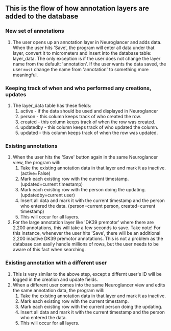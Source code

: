 ## This is the flow of how annotation layers are added to the database
### New set of annotations
1. The user opens up an annotation layer in Neuroglancer and adds data. 
When the user hits 'Save', the program will enter all data under that layer,
convert it to micrometers and insert into the database table: layer_data.
The only exception is if the user does not change the layer name from the default:
'annotation'. If the user wants the data saved, the user `must` change the name
from 'annotation' to something more meaningful.
### Keeping track of when and who performed any creations, updates
1. The layer_data table has these fields:
    1. active - if the data should be used and displayed in Neuroglancer
    1. person - this column keeps track of who created the row.
    1. created - this column keeps track of when the row was created.
    1. updatedby - this column keeps track of who updated the column.
    1. updated - this column keeps track of when the row was updated.
### Existing annotations
1. When the user hits the 'Save' button again in the same Neuroglancer view,
the program will:
    1. Take the existing annotation data in that layer and mark it as
inactive. (active=False)
    1. Mark each existing row with the current timestamp. (updated=current timestamp)
    1. Mark each existing row with the person doing the updating. (updatedby=current user)
    1. Insert all data and mark it with the current timestamp and the person
    who entered the data. (person=current person, created=current timestamp) 
    1. This will occur for all layers.
1. For the large annotation layer like 'DK39 premotor' where there are 2,200
annotations, this will take a few seconds to save. Take note! For this instance,
whenever the user hits 'Save', there will be an additional 2,200 inactive DK39 premotor
annotations. This is not a problem as the database can easily handle millions
of rows, but the user needs to be aware of this fact when searching.
### Existing annotation with a different user
1. This is very similar to the above step, except a differnt user's ID will be
logged in the creation and update fields.
1. When a different user comes into the same Neuroglancer view and edits the
same annotation data, the program will:
    1. Take the existing annotation data in that layer and mark it as
inactive.
    1. Mark each existing row with the current timestamp.
    1. Mark each existing row with the current person doing the updating.
    1. Insert all data and mark it with the current timestamp and the person
    who entered the data. 
    1. This will occur for all layers.
